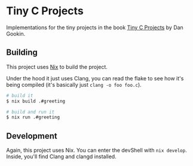 # Tiny C Projects

Implementations for the tiny projects in the book [Tiny C Projects](https://www.manning.com/books/tiny-c-projects) by Dan Gookin.

## Building

This project uses [Nix](https://nixos.org) to build the project.

Under the hood it just uses Clang, you can read the flake to see how it's being compiled (it's basically just `clang -o foo foo.c`).

```bash
# build it
$ nix build .#greeting

# build and run it
$ nix run .#greeting
```

## Development

Again, this project uses Nix. You can enter the devShell with `nix develop`. Inside, you'll find Clang and clangd installed.

